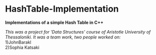 # HashTable-Implementation

**Implementations of a simple Hash Table in C++**

*This was a project for 'Data Structures' course of Aristotle University of Thessaloniki. It was a team work, two people worked on:*\
1)JohnBarakl\
2)Sophia Katsaki
